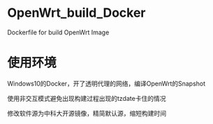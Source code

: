 # OpenWrt_build_Docker
 Dockerfile for build OpenWrt Image

# 使用环境
Windows10的Docker，开了透明代理的网络，编译OpenWrt的Snapshot

使用非交互模式避免出现构建过程出现的tzdate卡住的情况

修改软件源为中科大开源镜像，精简默认源，缩短构建时间
